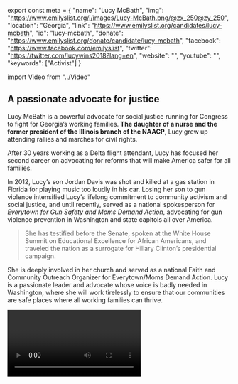 export const meta = {
  "name": "Lucy McBath",
  "img": "https://www.emilyslist.org/i/images/Lucy-McBath.png/@zx_250@zy_250",
  "location": "Georgia",
  "link": "https://www.emilyslist.org/candidates/lucy-mcbath",
  "id": "lucy-mcbath",
  "donate": "https://www.emilyslist.org/donate/candidate/lucy-mcbath",
  "facebook": "https://www.facebook.com/emilyslist",
  "twitter": "https://twitter.com/lucywins2018?lang=en",
  "website": "",
  "youtube": "",
  "keywords": ["Activist"]
}

import Video from "../Video"

## A passionate advocate for justice

Lucy McBath is a powerful advocate for social justice running for Congress to fight for Georgia’s working families. **The daughter of a nurse and the former president of the Illinois branch of the NAACP**, Lucy grew up attending rallies and marches for civil rights.

After 30 years working as a Delta flight attendant, Lucy has focused her second career on advocating for reforms that will make America safer for all families.

In 2012, Lucy’s son Jordan Davis was shot and killed at a gas station in Florida for playing music too loudly in his car. Losing her son to gun violence intensified Lucy’s lifelong commitment to community activism and social justice, and until recently, served as a national spokesperson for _Everytown for Gun Safety and Moms Demand Action_, advocating for gun violence prevention in Washington and state capitols all over America.

> She has testified before the Senate, spoken at the White House Summit on Educational Excellence for African Americans, and traveled the nation as a surrogate for Hillary Clinton’s presidential campaign.

She is deeply involved in her church and served as a national Faith and Community Outreach Organizer for Everytown/Moms Demand Action. Lucy is a passionate leader and advocate whose voice is badly needed in Washington, where she will work tirelessly to ensure that our communities are safe places where all working families can thrive.

<Video id="OGpjQIyIVbg" />

## A tireless champion for Georgia working families

Lucy is dedicated to expanding economic opportunity for all Georgians and to creating good- paying jobs. As a mom who worked hard as a flight attendant for 30 years, Lucy knows firsthand how tough it can be for working parents to make ends meet. She is dedicated to ensuring all Georgians have the opportunity to create economic security. In her community of Cobb County, Lucy created the Champion in the Making Legacy Foundation, an educational organization that provides scholarships to graduating high school seniors and mentorship services for young men striving for academic success. Lucy has received national recognition for her advocacy to prevent gun violence and protect children, and is also a passionate advocate for expanding access to quality, affordable health care. This fight is personal for her, as she grew up watching her mother, a registered nurse, tutor and mentor nursing students to help them with their health care careers. When elected, Lucy will fight back against any attempts to undo to progress we’ve worked so hard to make, and she will work to move Georgia forward for working families.

## An opportunity to flip a House seat from red to blue

Lucy is challenging incumbent Republican Karen Handel, an extremist who once wrote a book attacking Planned Parenthood. Handel is a first-term incumbent in a district President Trump carried by less than two points, making this district a prime opportunity for a Democratic pickup in 2018. This race is a must-win on the path to taking back the House in 2018, and Lucy has what it takes to win this high-stakes battle with the support of the EMILY’s List community. Let’s show Lucy our full support, and help elect this courageous fighter for Georgia working families to Congress — and let’s take back the House.
